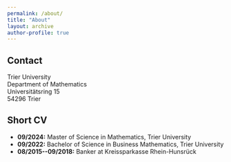 ```yaml
---
permalink: /about/
title: "About"
layout: archive
author-profile: true
---
```


## Contact

Trier University  
Department of Mathematics  
Universitätsring 15  
54296 Trier  

## Short CV

* **09/2024:** Master of Science in Mathematics, Trier University
* **09/2022:** Bachelor of Science in Business Mathematics, Trier University
* **08/2015--09/2018:** Banker at Kreissparkasse Rhein-Hunsrück 


